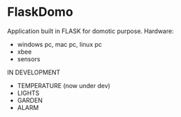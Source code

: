 # FlaskDomo

Application built in FLASK for domotic purpose.
Hardware:
  - windows pc, mac pc, linux pc
  - xbee
  - sensors

IN DEVELOPMENT

  - TEMPERATURE (now under dev)
  - LIGHTS
  - GARDEN
  - ALARM
